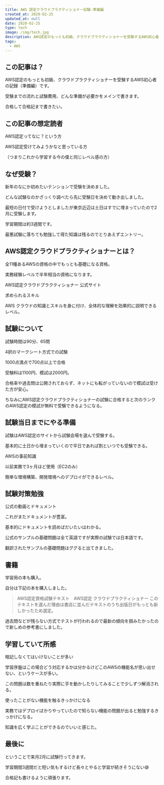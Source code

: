 ```yaml
---
title: AWS 認定クラウドプラクティショナー試験-準備編
created_at: 2020-02-25
updated_at: null
date: 2020-02-25
type: tech
image: /img/tech.jpg
description: AWS認定のもっとも初級、クラウドプラクティショナーを受験するAWS初心者の記録（準備編）です。受験までの流れと試験費用、どんな準備が必要かをメインで書きます。合格して合格記まで書きたい。
tags:
  - AWS
---
```


## この記事は？


AWS認定のもっとも初級、クラウドプラクティショナーを受験するAWS初心者の記録（準備編）です。


受験までの流れと試験費用、どんな準備が必要かをメインで書きます。


合格して合格記まで書きたい。




## この記事の想定読者


AWS認定ってなに？という方


AWS認定受けてみようかなと思っている方


（つまりこれから学習する今の僕と同じレベル感の方）


## なぜ受験？


新年のなにか初めたいテンションで受験を決めました。


どんな試験なのかざっくり調べたら先に受験日を決めて動き出しました。


最短の日付で受けようとしましたが東京近辺は土日はすでに埋まっていたので2月に受験します。


学習期間は約3週間です。


最悪試験に落ちても勉強して得た知識は残るのでとりあえずエントリー。




## AWS認定クラウドプラクティショナーとは？


全11種あるAWSの資格の中でもっとも基礎になる資格。


実務経験レベルで半年相当の資格になります。


AWS認定クラウドプラクティショナー 公式サイト


求められるスキル


AWS クラウドの知識とスキルを身に付け、全体的な理解を効果的に説明できるレベル。
## 
## 試験について


試験時間は90分、65問


4択のマークシート方式での試験


1000点満点で700点以上で合格


受験料は1100円、模試は2000円。


合格率や過去問は公開されておらず、ネットにも転がっていないので模試は受けた方が安心。


ちなみにAWS認定クラウドプラクティショナーの試験に合格すると次のランクのAWS認定の模試が無料で受験できるようになる。


## 試験当日までにやる準備


試験はAWS認定のサイトから試験会場を選んで受験する。


基本的に土日から埋まっていくので平日であれば割といつでも受験できる。


AWSの事前知識


以前実務で3ヶ月ほど使用（EC2のみ）


簡単な環境構築、開発環境へのデプロイができるレベル。


## 試験対策勉強


公式の動画とドキュメント


これがまたドキュメントが豊富。


基本的にドキュメントを読めばだいたいはわかる。


公式のサンプルの基礎問題は全て英語ですが実際の試験では日本語です。


翻訳されたサンプルの基礎問題はググると出てきました。


## 書籍


学習用の本も購入。


自分は下記の本を購入しました。
> AWS認定資格試験テキスト　AWS認定 クラウドプラクティショナー 
このテキストを選んだ理由は書店に並んだテキストのうち出版日がもっとも新しかったため選定。


過去問などが残らない方式でテストが行われるので最新の傾向を掴みたかったので新しめの参考書にしました。


## 学習していて所感


暗記しなくてはいけないことが多い


学習序盤はこの場合どう対応するかは分かるけどこのAWSの機能名が思い出せない、というケースが多い。


この問題は数を重ねたり実際に手を動かしたりしてみることで少しずつ解消される。


使ったことがない機能を触るきっかけになる


実務ではデプロイばかりやっていたので知らない機能の問題が出ると勉強するきっかけになる。


知識を広く学ぶことができるのでいいと感じた。


## 最後に


ということで来月2月に試験行ってきます。


学習期間3週間だと短い気もするけど長々とやると学習が続きそうにない😅


合格記も書けるように頑張ります。
